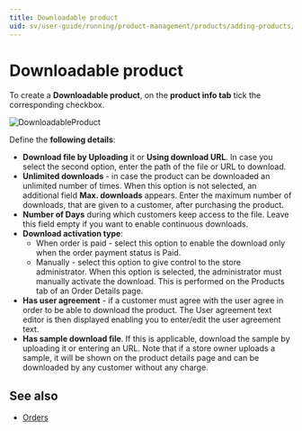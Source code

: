 ```yaml
---
title: Downloadable product
uid: sv/user-guide/running/product-management/products/adding-products/downloadable-products
---
```


# Downloadable product

To create a **Downloadable product**, on the **product info tab** tick the corresponding checkbox.

![DownloadableProduct](_static/downloadable-products/DownloadableProduct.png)

Define the **following details**:

- **Download file by Uploading** it or **Using download URL**. In case you select the second option, enter the path of the file or URL to download.
- **Unlimited downloads** - in case the product can be downloaded an unlimited number of times. When this option is not selected, an additional field **Max. downloads** appears. Enter the maximum number of downloads, that are given to a customer, after purchasing the product.
- **Number of Days** during which customers keep access to the file. Leave this field empty if you want to enable continuous downloads.
- **Download activation type**: 
  - When order is paid - select this option to enable the download only when the order payment status is Paid.
  - Manually - select this option to give control to the store administrator. When this option is selected, the administrator must manually activate the download. This is performed on the Products tab of an Order Details page.
- **Has user agreement** - if a customer must agree with the user agree in order to be able to download the product. The User agreement text editor is then displayed enabling you to enter/edit the user agreement text.
- **Has sample download file**. If this is applicable, download the sample by uploading it or entering an URL. Note that if a store owner uploads a sample, it will be shown on the product details page and can be downloaded by any customer without any charge.

## See also

- [Orders](xref:sv/user-guide/running/order-management/orders/index)